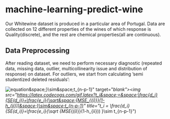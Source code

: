 # machine-learning-predict-wine

Our Whitewine dataset is produced in a particular area of Portugal. Data are collected on 12 different properties of the wines of which response is Quality(discrete), and the rest are chemical properties(all are continuous). 

## Data Preprocessing

After reading dataset, we need to perform necessary diagnostic (repeated data, missing data, outlier, multicollinearity issue and distribution of response) on dataset. For outliers, we start from calculating ’semi studentized deleted residuals’:

![equation]("https://www.codecogs.com/eqnedit.php?latex=t_i&space;=&space;\frac{d_i}{SE(d_i)}=\frac{e_i}{\sqrt&space;{MSE_{(i)}}(1-h_{ii}))&space;}\sim&space;t_{n-p-1}" target="_blank"><img src="https://latex.codecogs.com/gif.latex?t_i&space;=&space;\frac{d_i}{SE(d_i)}=\frac{e_i}{\sqrt&space;{MSE_{(i)}}(1-h_{ii}))&space;}\sim&space;t_{n-p-1}" title="t_i = \frac{d_i}{SE(d_i)}=\frac{e_i}{\sqrt {MSE_{(i)}}(1-h_{ii})) }\sim t_{n-p-1}")  

